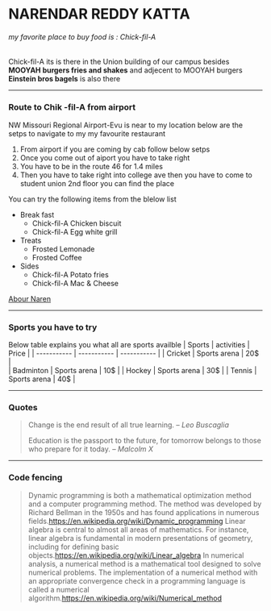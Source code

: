 # NARENDAR REDDY KATTA
###### my favorite place to buy food is : Chick-fil-A
Chick-fil-A its is there in the Union building of our campus besides **MOOYAH burgers fries and shakes** and adjecent to MOOYAH burgers **Einstein bros bagels** is also there

***
### Route to Chik -fil-A from airport
NW Missouri Regional Airport-Evu is near to my location below are the setps to navigate to my my favourite restaurant 
1. From airport if you are coming by cab follow below setps 
2. Once you come out of aiport you have to take right 
3. You have to be in the route 46 for 1.4 miles 
4. Then you have to take right into college ave then you have to come to student union 2nd floor you can find the place

You can try the following items from the blelow list 
- Break fast
    - Chick-fil-A Chicken biscuit
    - Chick-fil-A Egg white grill
- Treats
    - Frosted Lemonade 
    - Frosted Coffee
- Sides
    - Chick-fil-A Potato fries
    - Chick-fil-A Mac & Cheese

[Abour Naren](https://github.com/Narendarkatta/assignment2-Katta/blob/f2bcc817915c17ec8f4f08e28ab4351ef2c4dd1f/AboutMe.md)

***
### Sports you have to try

Below table explains you what all are sports availble 
| Sports      | activities   |   Price |
| ----------- | -----------  |  ----------- |
| Cricket     | Sports arena |  20$ |  
| Badminton   | Sports arena |  10$ |
| Hockey      | Sports arena |  30$ |
| Tennis      | Sports arena |  40$ |

***
### Quotes 
> Change is the end result of all true learning. – *Leo Buscaglia*
> 
>  Education is the passport to the future, for tomorrow belongs to those who prepare for it today. – *Malcolm X*

***
### Code fencing
> Dynamic programming is both a mathematical optimization method and a computer programming method. The method was developed by Richard Bellman in the 1950s and has found applications in numerous fields.<https://en.wikipedia.org/wiki/Dynamic_programming>
> Linear algebra is central to almost all areas of mathematics. For instance, linear algebra is fundamental in modern presentations of geometry, including for defining basic objects.<https://en.wikipedia.org/wiki/Linear_algebra> 
> In numerical analysis, a numerical method is a mathematical tool designed to solve numerical problems. The implementation of a numerical method with an appropriate convergence check in a programming language is called a numerical algorithm.<https://en.wikipedia.org/wiki/Numerical_method>
